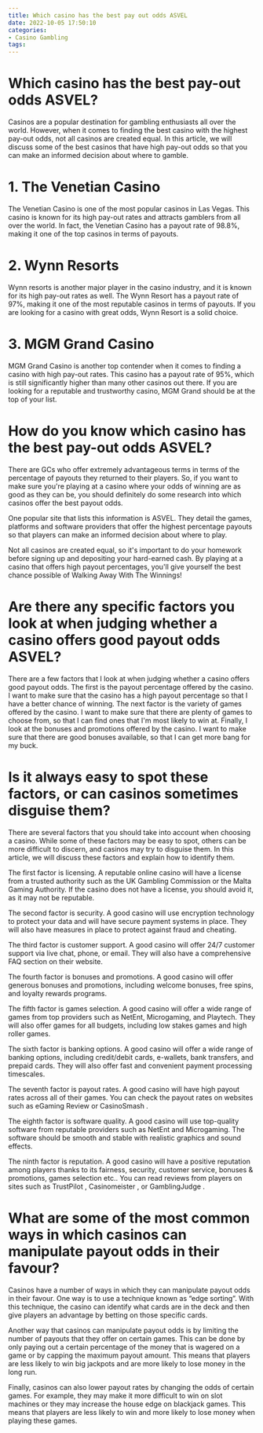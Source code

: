 ```yaml
---
title: Which casino has the best pay out odds ASVEL
date: 2022-10-05 17:50:10
categories:
- Casino Gambling
tags:
---
```



#  Which casino has the best pay-out odds ASVEL?

Casinos are a popular destination for gambling enthusiasts all over the world. However, when it comes to finding the best casino with the highest pay-out odds, not all casinos are created equal. In this article, we will discuss some of the best casinos that have high pay-out odds so that you can make an informed decision about where to gamble.

# 1. The Venetian Casino

The Venetian Casino is one of the most popular casinos in Las Vegas. This casino is known for its high pay-out rates and attracts gamblers from all over the world. In fact, the Venetian Casino has a payout rate of 98.8%, making it one of the top casinos in terms of payouts.

# 2. Wynn Resorts

Wynn resorts is another major player in the casino industry, and it is known for its high pay-out rates as well. The Wynn Resort has a payout rate of 97%, making it one of the most reputable casinos in terms of payouts. If you are looking for a casino with great odds, Wynn Resort is a solid choice.

# 3. MGM Grand Casino

MGM Grand Casino is another top contender when it comes to finding a casino with high pay-out rates. This casino has a payout rate of 95%, which is still significantly higher than many other casinos out there. If you are looking for a reputable and trustworthy casino, MGM Grand should be at the top of your list.

#  How do you know which casino has the best pay-out odds ASVEL?

There are GCs who offer extremely advantageous terms in terms of the percentage of payouts they returned to their players. So, if you want to make sure you're playing at a casino where your odds of winning are as good as they can be, you should definitely do some research into which casinos offer the best payout odds.

One popular site that lists this information is ASVEL. They detail the games, platforms and software providers that offer the highest percentage payouts so that players can make an informed decision about where to play.

Not all casinos are created equal, so it's important to do your homework before signing up and depositing your hard-earned cash. By playing at a casino that offers high payout percentages, you'll give yourself the best chance possible of Walking Away With The Winnings!

#  Are there any specific factors you look at when judging whether a casino offers good payout odds ASVEL?

There are a few factors that I look at when judging whether a casino offers good payout odds. The first is the payout percentage offered by the casino. I want to make sure that the casino has a high payout percentage so that I have a better chance of winning. The next factor is the variety of games offered by the casino. I want to make sure that there are plenty of games to choose from, so that I can find ones that I'm most likely to win at. Finally, I look at the bonuses and promotions offered by the casino. I want to make sure that there are good bonuses available, so that I can get more bang for my buck.

#  Is it always easy to spot these factors, or can casinos sometimes disguise them?

There are several factors that you should take into account when choosing a casino. While some of these factors may be easy to spot, others can be more difficult to discern, and casinos may try to disguise them. In this article, we will discuss these factors and explain how to identify them.

The first factor is licensing. A reputable online casino will have a license from a trusted authority such as the UK Gambling Commission or the Malta Gaming Authority. If the casino does not have a license, you should avoid it, as it may not be reputable.

The second factor is security. A good casino will use encryption technology to protect your data and will have secure payment systems in place. They will also have measures in place to protect against fraud and cheating.

The third factor is customer support. A good casino will offer 24/7 customer support via live chat, phone, or email. They will also have a comprehensive FAQ section on their website.

The fourth factor is bonuses and promotions. A good casino will offer generous bonuses and promotions, including welcome bonuses, free spins, and loyalty rewards programs.

The fifth factor is games selection. A good casino will offer a wide range of games from top providers such as NetEnt, Microgaming, and Playtech. They will also offer games for all budgets, including low stakes games and high roller games.

The sixth factor is banking options. A good casino will offer a wide range of banking options, including credit/debit cards, e-wallets, bank transfers, and prepaid cards. They will also offer fast and convenient payment processing timescales.

The seventh factor is payout rates. A good casino will have high payout rates across all of their games. You can check the payout rates on websites such as eGaming Review or CasinoSmash .

The eighth factor is software quality. A good casino will use top-quality software from reputable providers such as NetEnt and Microgaming. The software should be smooth and stable with realistic graphics and sound effects.

The ninth factor is reputation. A good casino will have a positive reputation among players thanks to its fairness, security, customer service, bonuses & promotions, games selection etc.. You can read reviews from players on sites such as TrustPilot , Casinomeister , or GamblingJudge .

#  What are some of the most common ways in which casinos can manipulate payout odds in their favour?

Casinos have a number of ways in which they can manipulate payout odds in their favour. One way is to use a technique known as “edge sorting”. With this technique, the casino can identify what cards are in the deck and then give players an advantage by betting on those specific cards.

Another way that casinos can manipulate payout odds is by limiting the number of payouts that they offer on certain games. This can be done by only paying out a certain percentage of the money that is wagered on a game or by capping the maximum payout amount. This means that players are less likely to win big jackpots and are more likely to lose money in the long run.

Finally, casinos can also lower payout rates by changing the odds of certain games. For example, they may make it more difficult to win on slot machines or they may increase the house edge on blackjack games. This means that players are less likely to win and more likely to lose money when playing these games.